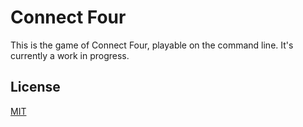 # Connect Four

This is the game of Connect Four, playable on the command line. It's currently a work in progress.

## License

[MIT](http://opensource.org/licenses/MIT)

